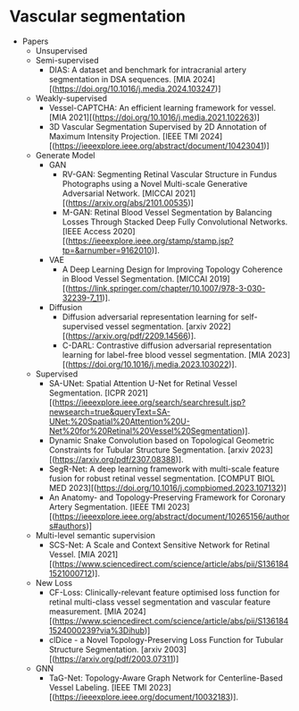 # Vascular segmentation
* Papers
  * Unsupervised
  * Semi-supervised
    * DIAS: A dataset and benchmark for intracranial artery segmentation in DSA sequences.
    [MIA 2024][(https://doi.org/10.1016/j.media.2024.103247)]
  * Weakly-supervised
    * Vessel-CAPTCHA: An efficient learning framework for vessel.
    [MIA 2021][(https://doi.org/10.1016/j.media.2021.102263)]
    * 3D Vascular Segmentation Supervised by 2D Annotation of Maximum Intensity Projection.
    [IEEE TMI 2024][(https://ieeexplore.ieee.org/abstract/document/10423041)]
  * Generate Model
    * GAN
       * RV-GAN: Segmenting Retinal Vascular Structure in Fundus Photographs using a Novel Multi-scale Generative Adversarial Network.
       [MICCAI 2021][(https://arxiv.org/abs/2101.00535)]
       * M-GAN: Retinal Blood Vessel Segmentation by Balancing Losses Through Stacked Deep Fully Convolutional Networks.
       [IEEE Access 2020][(https://ieeexplore.ieee.org/stamp/stamp.jsp?tp=&arnumber=9162010)].
    * VAE
       * A Deep Learning Design for Improving Topology Coherence in Blood Vessel Segmentation.
       [MICCAI 2019][(https://link.springer.com/chapter/10.1007/978-3-030-32239-7_11)].<br>
    * Diffusion
       * Diffusion adversarial representation learning for self-supervised vessel segmentation.
       [arxiv 2022][(https://arxiv.org/pdf/2209.14566)].<br>
       * C-DARL: Contrastive diffusion adversarial representation learning for label-free blood vessel segmentation.
       [MIA 2023][(https://doi.org/10.1016/j.media.2023.103022)].<br>
  * Supervised
    * SA-UNet: Spatial Attention U-Net for Retinal Vessel Segmentation.
    [ICPR 2021][(https://ieeexplore.ieee.org/search/searchresult.jsp?newsearch=true&queryText=SA-UNet:%20Spatial%20Attention%20U-Net%20for%20Retinal%20Vessel%20Segmentation)].<br>
    * Dynamic Snake Convolution based on Topological Geometric Constraints for Tubular Structure Segmentation.
    [arxiv 2023][(https://arxiv.org/pdf/2307.08388)].
    * SegR-Net: A deep learning framework with multi-scale feature fusion for robust retinal vessel segmentation.
    [COMPUT BIOL MED 2023][(https://doi.org/10.1016/j.compbiomed.2023.107132)]
    * An Anatomy- and Topology-Preserving Framework for Coronary Artery Segmentation.
    [IEEE TMI 2023][(https://ieeexplore.ieee.org/abstract/document/10265156/authors#authors)]
  * Multi-level semantic supervision
    * SCS-Net: A Scale and Context Sensitive Network for Retinal Vessel.
    [MIA 2021][(https://www.sciencedirect.com/science/article/abs/pii/S1361841521000712)].
  * New Loss
    * CF-Loss: Clinically-relevant feature optimised loss function for retinal multi-class vessel segmentation and vascular feature measurement.
    [MIA 2024][(https://www.sciencedirect.com/science/article/abs/pii/S1361841524000239?via%3Dihub)]
    * clDice - a Novel Topology-Preserving Loss Function for Tubular Structure Segmentation.
    [arxiv 2003][(https://arxiv.org/pdf/2003.07311)]
  * GNN
    * TaG-Net: Topology-Aware Graph Network for Centerline-Based Vessel Labeling.
    [IEEE TMI 2023][(https://ieeexplore.ieee.org/document/10032183)].<br>
